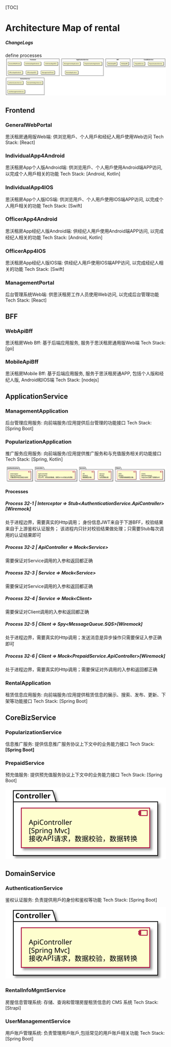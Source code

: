 [TOC]
# Architecture Map of rental
##### ChangeLogs
define processes
![2d514ae7-3e8f-4000-b947-8a032de7cba8](temp/2d514ae7-3e8f-4000-b947-8a032de7cba8.svg)
## Frontend
### GeneralWebPortal
思沃租房通用版Web端: 供浏览用戶、个人用戶和经纪人用戶使用Web访问
Tech Stack: [React]

### IndividualApp4Android
思沃租房App个人版Android端: 供浏览用戶、个人用戶使用Android端APP访问, 以完成个人用戶相关的功能
Tech Stack: [Android, Kotlin]

### IndividualApp4IOS
思沃租房App个人版IOS端: 供浏览用戶、个人用戶使用IOS端APP访问, 以完成个人用戶相关的功能
Tech Stack: [Swift]

### OfficerApp4Android
思沃租房App经纪人版Android端: 供经纪人用戶使用Android端APP访问, 以完成经纪人相关的功能
Tech Stack: [Android, Kotlin]

### OfficerApp4IOS
思沃租房App经纪人版IOS端: 供经纪人用戶使用IOS端APP访问, 以完成经纪人相关的功能
Tech Stack: [Swift]

### ManagementPortal
后台管理系统Web端: 供思沃租房工作人员使用Web访问, 以完成后台管理功能
Tech Stack: [React]



## BFF
### WebApiBff
思沃租房Web Bff: 基于后端应用服务, 服务于思沃租房通用版Web端
Tech Stack: [go]

### MobileApiBff
思沃租房Mobile Bff: 基于后端应用服务, 服务于思沃租房通APP, 包括个人版和经纪人版, Android和IOS端
Tech Stack: [nodejs]



## ApplicationService
### ManagementApplication
后台管理应用服务: 向前端服务/应用提供后台管理的功能接口
Tech Stack: [Spring Boot]

### PopularizationApplication
推广服务应用服务: 向前端服务/应用提供推广服务和与充值服务相关的功能接口
Tech Stack: [Spring, Kotlin]

![28957974-b99c-4a7e-9e9a-5fdb668e6eac](temp/28957974-b99c-4a7e-9e9a-5fdb668e6eac.svg)
#### Processes
##### Process 32-1 | Interceptor => Stub\<AuthenticationService.ApiController>[Wiremock]
处于进程边界，需要真实的Http调用；
身份信息JWT来自于下游BFF，校验结果来自于上游鉴权认证服务；
该进程内只针对校验结果做处理；只需要Stub每次调用的认证结果即可
##### Process 32-2 | ApiController => Mock\<Service>
需要保证对Service调用的入参和返回都正确
##### Process 32-3 | Service => Mock\<Service>
需要保证对Service调用的入参和返回都正确
##### Process 32-4 | Service => Mock\<Client>
需要保证对Client调用的入参和返回都正确
##### Process 32-5 | Client => Spy\<MessageQueue.SQS>[Wiremock]
处于进程边界，需要真实的Http调用；发送消息是异步操作只需要保证入参正确即可
##### Process 32-6 | Client => Mock\<PrepaidService.ApiController>[Wiremock]
处于进程边界，需要真实的Http调用；需要保证对外调用的入参和返回都正确
### RentalApplication
租赁信息应用服务: 向前端服务/应用提供租赁信息的展示、搜索、发布、更新、下架等功能接口
Tech Stack: [Spring Boot]



## CoreBizService
### PopularizationService
信息推广服务: 提供信息推广服务协议上下文中的业务能力接口
Tech Stack: **[Spring Boot]**

### PrepaidService
预充值服务: 提供预充值服务协议上下文中的业务能力接口
Tech Stack: [Spring Boot]

![68eb1ca8-f831-4d53-8b02-9278273f8802](temp/68eb1ca8-f831-4d53-8b02-9278273f8802.svg)


## DomainService
### AuthenticationService
鉴权认证服务: 负责提供用戶的身份和鉴权等功能
Tech Stack: [Spring Boot]

![d9028a50-a759-4567-b472-f58ca3c5d827](temp/d9028a50-a759-4567-b472-f58ca3c5d827.svg)
### RentalInfoMgmtService
房屋信息管理系统: 存储、查询和管理房屋租赁信息的 CMS 系统
Tech Stack: [Strapi]

### UserManagementService
用戶账戶管理系统: 负责管理用戶账戶,包括常⻅的用戶账戶相关功能
Tech Stack: [Spring Boot]
